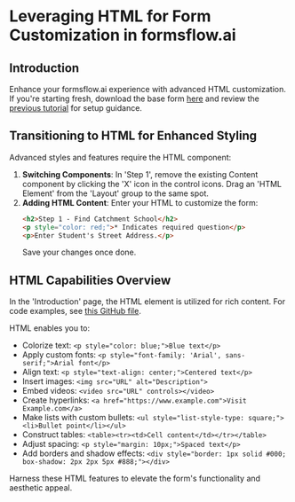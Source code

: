 # Leveraging HTML for Form Customization in formsflow.ai

## Introduction

Enhance your formsflow.ai experience with advanced HTML customization. If you're starting fresh, download the base form [here](https://github.com/jimin-aot/student-application-form-tutorial/blob/main/02-form-component-layout/form-base.json) and review the [previous tutorial](https://github.com/jimin-aot/student-application-form-tutorial/blob/main/02-form-component-layout/tutorial.md) for setup guidance.

## Transitioning to HTML for Enhanced Styling

Advanced styles and features require the HTML component:

1. **Switching Components**: In 'Step 1', remove the existing Content component by clicking the 'X' icon in the control icons. Drag an 'HTML Element' from the 'Layout' group to the same spot.
2. **Adding HTML Content**: Enter your HTML to customize the form:
   ```html
   <h2>Step 1 - Find Catchment School</h2>
   <p style="color: red;">* Indicates required question</p>
   <p>Enter Student's Street Address.</p>
   ```
   Save your changes once done.

## HTML Capabilities Overview

In the 'Introduction' page, the HTML element is utilized for rich content. For code examples, see [this GitHub file](https://github.com/jimin-aot/student-application-form-tutorial/blob/main/00-final-version/html-element-data/student-application-introduction.html).

HTML enables you to:

- Colorize text: `<p style="color: blue;">Blue text</p>`
- Apply custom fonts: `<p style="font-family: 'Arial', sans-serif;">Arial font</p>`
- Align text: `<p style="text-align: center;">Centered text</p>`
- Insert images: `<img src="URL" alt="Description">`
- Embed videos: `<video src="URL" controls></video>`
- Create hyperlinks: `<a href="https://www.example.com">Visit Example.com</a>`
- Make lists with custom bullets: `<ul style="list-style-type: square;"><li>Bullet point</li></ul>`
- Construct tables: `<table><tr><td>Cell content</td></tr></table>`
- Adjust spacing: `<p style="margin: 10px;">Spaced text</p>`
- Add borders and shadow effects: `<div style="border: 1px solid #000; box-shadow: 2px 2px 5px #888;"></div>`

Harness these HTML features to elevate the form's functionality and aesthetic appeal.
